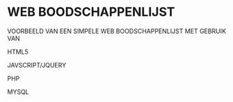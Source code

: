 #  WEB BOODSCHAPPENLIJST

VOORBEELD VAN EEN SIMPELE WEB BOODSCHAPPENLIJST MET GEBRUIK VAN

HTML5

JAVSCRIPT/JQUERY

PHP

MYSQL
